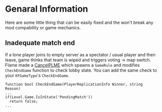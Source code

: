 # Genaral Information
Here are some little thing that can be easily fixed and the won't break any mod compability or game mechanics.

## Inadequate match end
If a lone player joins to empty server as a spectator / usual player and then leave, game thinks that team is wiped and triggers voting -> map switch. Flame made a [CancelPLME](http://killingfloor.ru/xforum/threads/boremsja-s-avarijnym-zaversheniem-karty-do-nachala-igry.4300/) which spawns a `GameRule` and modifies `CheckEndGame` function to check lobby state. You can add the same check to your `KFGameType`'s `CheckEndGame`.
```unrealscript
function bool CheckEndGame(PlayerReplicationInfo Winner, string Reason)
...
if(Level.Game.IsInState('PendingMatch'))
  return false;
...
```
